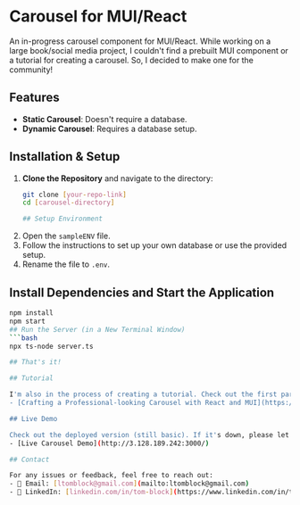 # Carousel for MUI/React

An in-progress carousel component for MUI/React. While working on a large book/social media project, I couldn't find a prebuilt MUI component or a tutorial for creating a carousel. So, I decided to make one for the community!

## Features

- **Static Carousel**: Doesn't require a database.
- **Dynamic Carousel**: Requires a database setup.

## Installation & Setup

1. **Clone the Repository** and navigate to the directory:
   ```bash
   git clone [your-repo-link]
   cd [carousel-directory]

   ## Setup Environment

1. Open the `sampleENV` file.
2. Follow the instructions to set up your own database or use the provided setup.
3. Rename the file to `.env`.

## Install Dependencies and Start the Application

```bash
npm install
npm start
## Run the Server (in a New Terminal Window)
```bash
npx ts-node server.ts

## That's it!

## Tutorial

I'm also in the process of creating a tutorial. Check out the first part:
- [Crafting a Professional-looking Carousel with React and MUI](https://medium.com/@ltomblock/crafting-a-professional-looking-carousel-with-react-and-mui-746a86af0ab0)

## Live Demo

Check out the deployed version (still basic). If it's down, please let me know:
- [Live Carousel Demo](http://3.128.189.242:3000/)

## Contact

For any issues or feedback, feel free to reach out:
- 📧 Email: [ltomblock@gmail.com](mailto:ltomblock@gmail.com)
- 🤝 LinkedIn: [linkedin.com/in/tom-block](https://www.linkedin.com/in/tom-block/)
